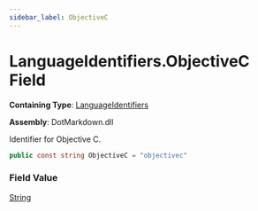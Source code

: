 ```yaml
---
sidebar_label: ObjectiveC
---
```


# LanguageIdentifiers\.ObjectiveC Field

**Containing Type**: [LanguageIdentifiers](../index.md)

**Assembly**: DotMarkdown\.dll

  
Identifier for Objective C\.

```csharp
public const string ObjectiveC = "objectivec"
```

### Field Value

[String](https://docs.microsoft.com/en-us/dotnet/api/system.string)

